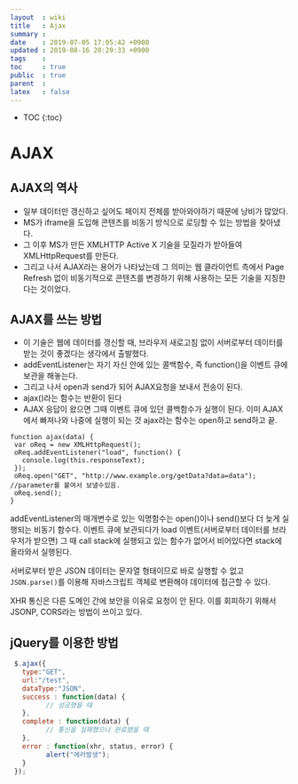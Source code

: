 ```yaml
---
layout  : wiki
title   : Ajax
summary : 
date    : 2019-07-05 17:05:42 +0900
updated : 2019-08-16 20:29:33 +0900
tags    : 
toc     : true
public  : true
parent  : 
latex   : false
---
```

* TOC
{:toc}

# AJAX 

## AJAX의 역사

* 일부 데이터만 갱신하고 싶어도 페이지 전체를 받아와야하기 때문에 낭비가 많았다.
* MS가 iframe을 도입해 콘텐츠를 비동기 방식으로 로딩할 수 있는 방법을 찾아냈다.
* 그 이후 MS가 만든 XMLHTTP Active X 기술을 모질라가 받아들여 XMLHttpRequest를 만든다.
* 그리고 나서 AJAX라는 용어가 나타났는데 그 의미는 웹 클라이언트 측에서 Page Refresh 없이 비동기적으로 콘텐츠를 변경하기 위해 사용하는 모든 기술을 지칭한다는 것이었다.

## AJAX를 쓰는 방법

* 이 기술은 웹에 데이터를 갱신할 때, 브라우저 새로고침 없이 서버로부터 데이터를 받는 것이 좋겠다는 생각에서 출발했다.
* addEventListener는 자기 자신 안에 있는 콜백함수, 즉 function()을 이벤트 큐에 보관을 해놓는다.
* 그리고 나서 open과 send가 되어 AJAX요청을 보내서 전송이 된다.
* ajax()라는 함수는 반환이 된다
* AJAX 응답이 왔으면 그때 이벤트 큐에 있던 콜백함수가 실행이 된다. 이미 AJAX에서 빠져나와 나중에 실행이 되는 것
ajax라는 함수는 open하고 send하고 끝. 

```
function ajax(data) {
 var oReq = new XMLHttpRequest();
 oReq.addEventListener("load", function() {
   console.log(this.responseText);
 });    
 oReq.open("GET", "http://www.example.org/getData?data=data"); //parameter를 붙여서 보낼수있음. 
 oReq.send();
}
```
addEventListener의 매개변수로 있는 익명함수는 open()이나 send()보다 더 늦게 실행되는 비동기 함수다. 이벤트 큐에 보관되다가 load 이벤트(서버로부터 데이터를 브라우저가 받으면) 그 때 call stack에 실행되고 있는 함수가 없어서 비어있다면 stack에 올라와서 실행된다. 

서버로부터 받은 JSON 데이터는 문자열 형태이므로 바로 실행할 수 없고 `JSON.parse()`를 이용해 자바스크립트 객체로 변환해야 데이터에 접근할 수 있다.

XHR 통신은 다른 도메인 간에 보안을 이유로 요청이 안 된다. 이를 회피하기 위해서 JSONP, CORS라는 방법이 쓰이고 있다.

## jQuery를 이용한 방법

```javascript
 $.ajax({
   type:"GET",
   url:"/test",
   dataType:"JSON",
   success : function(data) {
         // 성공했을 때
   },
   complete : function(data) {
         // 통신을 실패했으나 완료됐을 때
   },
   error : function(xhr, status, error) {
         alert("에러발생");
   }
 });
```




